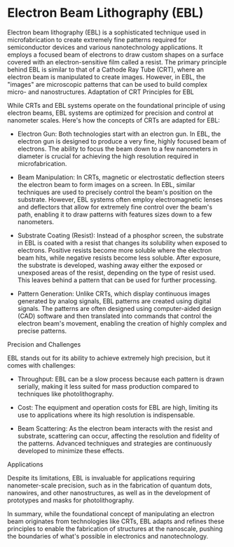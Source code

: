 # Electron Beam Lithography (EBL)

Electron beam lithography (EBL) is a sophisticated technique used in microfabrication to create extremely fine patterns required for semiconductor devices and various nanotechnology applications. It employs a focused beam of electrons to draw custom shapes on a surface covered with an electron-sensitive film called a resist. The primary principle behind EBL is similar to that of a Cathode Ray Tube (CRT), where an electron beam is manipulated to create images. However, in EBL, the "images" are microscopic patterns that can be used to build complex micro- and nanostructures.
Adaptation of CRT Principles for EBL

While CRTs and EBL systems operate on the foundational principle of using electron beams, EBL systems are optimized for precision and control at nanometer scales. Here's how the concepts of CRTs are adapted for EBL:

- Electron Gun: Both technologies start with an electron gun. In EBL, the electron gun is designed to produce a very fine, highly focused beam of electrons. The ability to focus the beam down to a few nanometers in diameter is crucial for achieving the high resolution required in microfabrication.

- Beam Manipulation: In CRTs, magnetic or electrostatic deflection steers the electron beam to form images on a screen. In EBL, similar techniques are used to precisely control the beam's position on the substrate. However, EBL systems often employ electromagnetic lenses and deflectors that allow for extremely fine control over the beam's path, enabling it to draw patterns with features sizes down to a few nanometers.

- Substrate Coating (Resist): Instead of a phosphor screen, the substrate in EBL is coated with a resist that changes its solubility when exposed to electrons. Positive resists become more soluble where the electron beam hits, while negative resists become less soluble. After exposure, the substrate is developed, washing away either the exposed or unexposed areas of the resist, depending on the type of resist used. This leaves behind a pattern that can be used for further processing.

- Pattern Generation: Unlike CRTs, which display continuous images generated by analog signals, EBL patterns are created using digital signals. The patterns are often designed using computer-aided design (CAD) software and then translated into commands that control the electron beam's movement, enabling the creation of highly complex and precise patterns.

Precision and Challenges

EBL stands out for its ability to achieve extremely high precision, but it comes with challenges:

- Throughput: EBL can be a slow process because each pattern is drawn serially, making it less suited for mass production compared to techniques like photolithography.

- Cost: The equipment and operation costs for EBL are high, limiting its use to applications where its high resolution is indispensable.

- Beam Scattering: As the electron beam interacts with the resist and substrate, scattering can occur, affecting the resolution and fidelity of the patterns. Advanced techniques and strategies are continuously developed to minimize these effects.

Applications

Despite its limitations, EBL is invaluable for applications requiring nanometer-scale precision, such as in the fabrication of quantum dots, nanowires, and other nanostructures, as well as in the development of prototypes and masks for photolithography.

In summary, while the foundational concept of manipulating an electron beam originates from technologies like CRTs, EBL adapts and refines these principles to enable the fabrication of structures at the nanoscale, pushing the boundaries of what's possible in electronics and nanotechnology.
